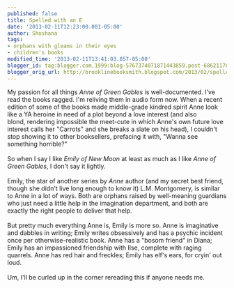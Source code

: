 ```yaml
---
published: false
title: Spelled with an E
date: '2013-02-11T12:23:00.001-05:00'
author: Shoshana
tags:
- orphans with gleams in their eyes
- children's books
modified_time: '2013-02-11T13:41:03.857-05:00'
blogger_id: tag:blogger.com,1999:blog-5767374071871443859.post-6862117048372343304
blogger_orig_url: http://brooklinebooksmith.blogspot.com/2013/02/spelled-with-e.html
---
```


My passion for all things <em>Anne of Green Gables</em> is well-documented. I've read the books ragged. I'm reliving them in audio form now. When a recent edition of some of the books made middle-grade kindred spirit&nbsp;Anne look like a YA heroine in need of a plot beyond a love interest (and also blond,&nbsp;rendering impossible&nbsp;the meet-cute in which Anne's own future&nbsp;love interest calls her "Carrots" and she breaks a slate on his head), I couldn't stop showing it to other booksellers, prefacing it with, "Wanna see something horrible?"<br /><br />So when I say I like <em>Emily of New Moon</em> at least as much as I like <em>Anne of Green Gables</em>, I don't say it lightly.<br /><br />Emily, the star of another series by <i>Anne</i>&nbsp;author (and my secret best friend, though she didn't live long enough to know it) L.M. Montgomery, is similar to Anne in a lot of ways. Both are orphans raised by well-meaning guardians who just need a little help in the imagination department, and both are exactly the right people to deliver that help.<br /><br />But pretty much everything Anne is, Emily is more so. Anne is imaginative and dabbles in writing; Emily writes obsessively and has a psychic incident once per otherwise-realistic book. Anne has a "bosom friend" in Diana; Emily has an impassioned friendship with Ilse, complete with raging quarrels. Anne has red hair and freckles; Emily has elf's ears, for cryin' out loud.<br /><br />Um, I'll be curled up in the corner rereading this if anyone needs me.